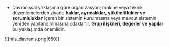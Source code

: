 - Davranışsal yaklaşıma göre organizasyon; makine veya teknik düzenlemelerden ziyade **haklar, ayrıcalıklar, yükümlülükler ve sorumluluklar** içeren bir sistemin kurulmasına veya mevcut sistemin yeniden yapılandırılmasına odaklanır. **Grup ilişkileri, değerler ve yapılar** bu yaklaşımda önemlidir.

![[mis_davranis.png|650]] <br>